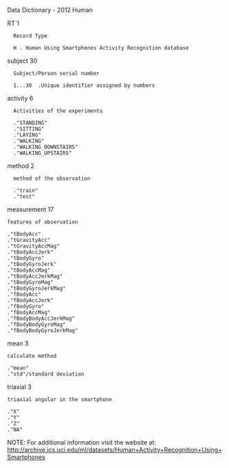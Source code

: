 Data Dictionary - 2012 Human

 RT   1
   
      Record Type
      
      H . Human Using Smartphones Activity Recognition database
      
 subject 30
   
      Subject/Person serial number
      
      1...30  .Unique identifier assigned by numbers
      
 activity 6
   
      Activities of the experiments
      
      ."STANDING"
      ."SITTING"
      ."LAYING"
      ."WALKING"
      ."WALKING_DOWNSTAIRS"
      ."WALKING_UPSTAIRS"
  
  method 2
    
      method of the observation
      
      ."train"
      ."test"
  
  measurement 17
  
    features of observation
    
    ."tBodyAcc"
    ."tGravityAcc"
    ."tGravityAccMag"
    ."tBodyAccJerk"
    ."tBodyGyro"
    ."tBodyGyroJerk"
    ."tBodyAccMag"
    ."tBodyAccJerkMag"
    ."tBodyGyroMag"
  	."tBodyGyroJerkMag"
  	."fBodyAcc"
  	."fBodyAccJerk"
    ."fBodyGyro"
   	."fBodyAccMag"
  	."fBodyBodyAccJerkMag"
	."fBodyBodyGyroMag"
  	."fBodyBodyGyroJerkMag"

  mean 3
  
    calculate method
    
    ."mean"
    ."std"/standard deviation
    
  triaxial 3
  
    triaxial angular in the smartphone
    
    ."X"
    ."Y"
    ."Z"
    ."NA"
    
 
  NOTE: For additional information visit the website at: 
  http://archive.ics.uci.edu/ml/datasets/Human+Activity+Recognition+Using+Smartphones
